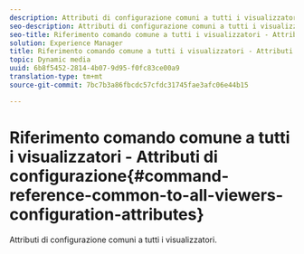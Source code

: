 ```yaml
---
description: Attributi di configurazione comuni a tutti i visualizzatori.
seo-description: Attributi di configurazione comuni a tutti i visualizzatori.
seo-title: Riferimento comando comune a tutti i visualizzatori - Attributi di configurazione
solution: Experience Manager
title: Riferimento comando comune a tutti i visualizzatori - Attributi di configurazione
topic: Dynamic media
uuid: 6b8f5452-2814-4b07-9d95-f0fc83ce00a9
translation-type: tm+mt
source-git-commit: 7bc7b3a86fbcdc57cfdc31745fae3afc06e44b15

---
```



# Riferimento comando comune a tutti i visualizzatori - Attributi di configurazione{#command-reference-common-to-all-viewers-configuration-attributes}

Attributi di configurazione comuni a tutti i visualizzatori.

